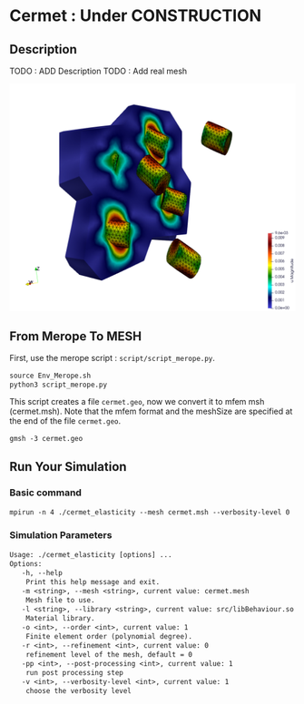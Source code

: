 # Cermet : Under CONSTRUCTION

## Description

TODO : ADD Description
TODO : Add real mesh

![Cermet simulation](img/cermet-elasticity-test1.png)


## From Merope To MESH

First, use the merope script : `script/script_merope.py`. 

```
source Env_Merope.sh
python3 script_merope.py
```

This script creates a file `cermet.geo`, now we convert it to mfem msh (cermet.msh). Note that the mfem format and the meshSize are specified at the end of the file `cermet.geo`.

```
gmsh -3 cermet.geo
```


## Run Your Simulation

### Basic command

```
mpirun -n 4 ./cermet_elasticity --mesh cermet.msh --verbosity-level 0 
```

### Simulation Parameters

```
Usage: ./cermet_elasticity [options] ...
Options:
   -h, --help
	Print this help message and exit.
   -m <string>, --mesh <string>, current value: cermet.mesh
	Mesh file to use.
   -l <string>, --library <string>, current value: src/libBehaviour.so
	Material library.
   -o <int>, --order <int>, current value: 1
	Finite element order (polynomial degree).
   -r <int>, --refinement <int>, current value: 0
	refinement level of the mesh, default = 0
   -pp <int>, --post-processing <int>, current value: 1
	run post processing step
   -v <int>, --verbosity-level <int>, current value: 1
	choose the verbosity level
```
